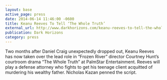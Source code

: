 ```yaml
---
layout: base
active_page: press
date: 2014-06-14 11:46:00 -0600
title: Keanu Reeves To Tell ‘The Whole Truth’
external_url: http://www.darkhorizons.com/keanu-reeves-to-tell-the-whole-truth/
publication: Dark Horizons
category: press
---
```


Two months after Daniel Craig unexpectedly dropped out, Keanu Reeves has now taken over the lead role in “Frozen River” director Courtney Hunt’s courtroom drama “The Whole Truth” at PalmStar Entertainment. Reeves will play a defense attorney who fights to get his teenage client acquitted of murdering his wealthy father. Nicholas Kazan penned the script.
<!--more-->
